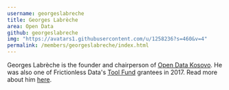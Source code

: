```yaml
---
username: georgeslabreche
title: Georges Labrèche
area: Open Data
github: georgeslabreche
img: "https://avatars1.githubusercontent.com/u/1258236?s=460&v=4"
permalink: /members/georgeslabreche/index.html
---
```

Georges Labrèche is the founder and chairperson of [Open Data Kosovo](https://opendatakosovo.org/). He was also one of Frictionless Data's [Tool Fund](http://toolfund.frictionlessdata.io) grantees in 2017. Read more about him [here](https://frictionlessdata.io/articles/georges-labreche/).
